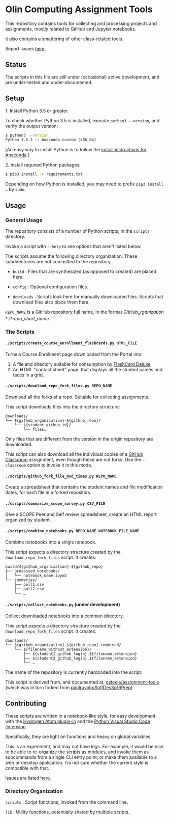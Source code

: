 # Olin Computing Assignment Tools

This repository contains tools for collecting and processing projects and assignments,
mostly related to GitHub and Jupyter notebooks.

It also contains a smattering of other class-related tools.

Report issues [here](https://github.com/olin-computing/classroom-tools/issues).


## Status

The scripts in this file are still under (occasional) active development, and are under-tested and under-documented.


## Setup

1\. Install Python 3.5 or greater.

To check whether Python 3.5 is installed, execute `python3 --version`, and verify the output version:

``` bash
$ python3 --version
Python 3.5.2 :: Anaconda custom (x86_64)
```

[An easy way to install Python is to follow the [install instructions for Anaconda](https://docs.continuum.io/anaconda/install).]

2\. Install required Python packages:

``` bash
$ pip3 install -r requirements.txt
```

Depending on how Python is installed, you may need to prefix `pip3 install …` by `sudo`.


## Usage

### General Usage

The repository consists of a number of Python scripts, in the `scripts` directory.

Invoke a script with `--help` to see options that aren't listed below.

The scripts assume the following directory organization.
These subdirectories are not committed to the repository.

* `build`
: Files that are synthesized (as opposed to created) are placed here.

* `config`
: Optional configuration files.

* `downloads`
: Scripts look here for manually downloaded files. Scripts that download files also place them here.

`REPO_NAME` is a GitHub repository full name, in the format *$GitHub_organization*/*$repo_short_name*.

### The Scripts

#### `./scripts/create_course_enrollment_flashcards.py HTML_FILE`

Turns a Course Enrollment page downloaded from the Portal into:

1. A file and directory suitable for consumption by [FlashCard Deluxe](http://orangeorapple.com/Flashcards/)
2. An HTML "contact sheet" page, that displays all the student names and faces in a grid.

#### `./scripts/download_repo_fork_files.py REPO_NAME`

Download all the forks of a repo. Suitable for collecting assignments.

This script downloads files into the directory structure:

```
downloads/
└── ${github_organization}-${github_repo}/
    └── ${student_github_id}/
        └── files…
```

Only files that are different from the version in the origin repository are downloaded.

This script can also download all the individual copies of a [GitHub Classroom](https://classroom.github.com) assignment, even though these are not forks. Use the `--classroom` option to invoke it in this mode.

#### `./scripts/github_fork_file_mod_times.py REPO_NAME`

Create a spreadsheet that contains the student names and file modification dates, for each file in a forked repository.

#### `./scripts/summarize_scope_survey.py CSV_FILE`

Give a SCOPE Peer and Self review spreadsheet, create an HTML report organized by student.

#### `./scripts/combine_notebooks.py REPO_NAME NOTEBOOK_FILE_NAME`

Combine notebooks into a single notebook.

This script expects a directory structure created by the `download_repo_fork_files` script. It creates:

```
build/${github_organization}-${github_repo}
├── processed_notebooks/
│   └── notebook_name.ipynb
└── summaries/
    ├── poll1.csv
    ├── poll2.csv
    └── …
```

#### `./scripts/collect_notebooks.py` (under development)

Collect downloaded notebooks into a common directory.

This script expects a directory structure created by the `download_repo_fork_files` script. It creates:

```
downloads/
└── ${github_organization}-${github_repo}-combined/
    └── ${filename_without_extension}/
        ├── ${student1_github_login}.${filename_extension}
        ├── ${student2_github_login}.${filename_extension}
        └── …
```

The name of the repository is currently hardcoded into the script.

This script is derived from,
and documented at, [osteele/assignment-tools](https://github.com/osteele/assignment-tools) (which was in turn forked from [paulruvolo/SoftDesSp16Prep](https://github.com/paulruvolo/SoftDesSp16Prep)).


## Contributing

These scripts are written in a notebook-like style, for easy development with the [Hydrogen Atom plugin-in](https://atom.io/packages/hydrogen) and the [Python Visual Studio Code extension](https://github.com/DonJayamanne/pythonVSCode/wiki/Jupyter-(IPython)).

Specifically, they are light on functions and heavy on global variables.

This is an experiment, and may not have legs.
For example, it would be nice to be able to re-organize the scripts as modules,
and invoke them as subcommands from a single CLI entry point, or make them available to a web or desktop
application. I'm not sure whether the current style is compatible with that.

Issues are listed [here](https://github.com/olin-computing/classroom-tools/issues).

### Directory Organization

`scripts`
: Script functions, invoked from the command line.

`lib`
: Utility functions, potentially shared by multiple scripts.
